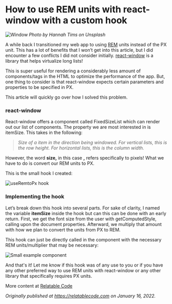 # How to use REM units with react-window with a custom hook

![Window](https://cdn.hashnode.com/res/hashnode/image/upload/v1642351925382/-cUt_WlFz.jpeg)
_Photo by Hannah Tims on Unsplash_

A while back I transitioned my web app to using [REM](https://developer.mozilla.org/en-US/docs/Learn/CSS/Building_blocks/Values_and_units) units instead of the PX unit. This has a lot of benefits that I won’t get into this article, but I did encounter a few conflicts I did not consider initially. [react-window](https://github.com/bvaughn/react-window) is a library that helps virtualize long lists!

This is super useful for rendering a considerably less amount of components/tags in the HTML to optimize the performance of the app. But, one thing to consider is that react-window expects certain parameters and properties to be specified in PX.

This article will quickly go over how I solved this problem.

### react-window

React-window offers a component called FixedSizeList which can render out our list of components. The property we are most interested in is itemSize. This takes in the following:

> _Size of a item in the direction being windowed. For vertical lists, this is the row height. For horizontal lists, this is the column width._

However, the word **size,** in this case **,** refers specifically to pixels! What we have to do is convert our REM units to PX.

This is the small hook I created:

![useRemtoPx hook](https://cdn.hashnode.com/res/hashnode/image/upload/v1642351926930/vilALg6Rx.png)

### Implementing the hook

Let’s break down this hook into several parts. For sake of clarity, I named the variable **itemSize** inside the hook but can this can be done with an early return. First, we get the font size from the user with getComputedStyle, calling upon the document properties. Afterward, we multiply that amount with how we plan to convert the units from PX to REM.

This hook can just be directly called in the component with the necessary REM units/multiplier that may be necessary:

![Small example component](https://cdn.hashnode.com/res/hashnode/image/upload/v1642351928349/Cv-oJgYTi.png)

And that's it! Let me know if this hook was of any use to you or if you have any other preferred way to use REM units with react-window or any other library that specifically requires PX units.

More content at [Relatable Code](https://relatablecode.com)

_Originally published at_ [_https://relatablecode.com_](https://relatablecode.com/how-to-use-rem-units-with-react-window-with-a-custom-hook/) _on January 16, 2022._